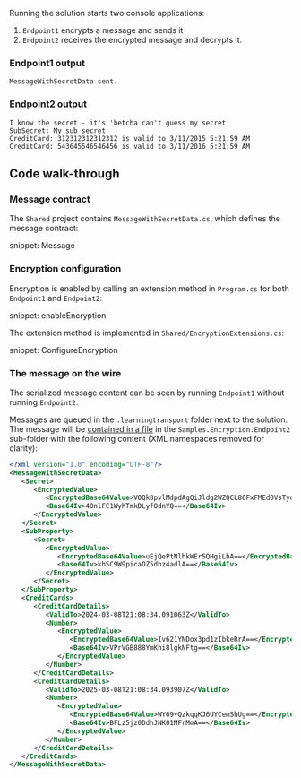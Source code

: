 Running the solution starts two console applications:

1. `Endpoint1` encrypts a message and sends it
1. `Endpoint2` receives the encrypted message and decrypts it.


### Endpoint1 output

```
MessageWithSecretData sent.
```


### Endpoint2 output

```
I know the secret - it's 'betcha can't guess my secret'
SubSecret: My sub secret
CreditCard: 312312312312312 is valid to 3/11/2015 5:21:59 AM
CreditCard: 543645546546456 is valid to 3/11/2016 5:21:59 AM
```


## Code walk-through


### Message contract

The `Shared` project contains `MessageWithSecretData.cs`, which defines the message contract:

snippet: Message


### Encryption configuration

Encryption is enabled by calling an extension method in `Program.cs` for both `Endpoint1` and `Endpoint2`:

snippet: enableEncryption

The extension method is implemented in `Shared/EncryptionExtensions.cs`:

snippet: ConfigureEncryption


### The message on the wire

The serialized message content can be seen by running `Endpoint1` without running `Endpoint2`.

Messages are queued in the `.learningtransport` folder next to the solution. The message will be [contained in a file](/transports/learning/viewing-messages.md) in the `Samples.Encryption.Endpoint2` sub-folder with the following content (XML namespaces removed for clarity):

```xml
<?xml version="1.0" encoding="UTF-8"?>
<MessageWithSecretData>
   <Secret>
      <EncryptedValue>
         <EncryptedBase64Value>VOQk8pvlMdpdAgQiJldg2WZQCL86FxFMEd0VsTydOSw=</EncryptedBase64Value>
         <Base64Iv>4OnlFC1WyhTmkDLyfOdnYQ==</Base64Iv>
      </EncryptedValue>
   </Secret>
   <SubProperty>
      <Secret>
         <EncryptedValue>
            <EncryptedBase64Value>uEjQePtNlhkWEr5QHgiLbA==</EncryptedBase64Value>
            <Base64Iv>kh5C9W9picaOZ5dhz4adlA==</Base64Iv>
         </EncryptedValue>
      </Secret>
   </SubProperty>
   <CreditCards>
      <CreditCardDetails>
         <ValidTo>2024-03-08T21:08:34.091063Z</ValidTo>
         <Number>
            <EncryptedValue>
               <EncryptedBase64Value>Iv621YNDox3pd1zIbkeRrA==</EncryptedBase64Value>
               <Base64Iv>VPrVGB888YmKhi8lgkNFtg==</Base64Iv>
            </EncryptedValue>
         </Number>
      </CreditCardDetails>
      <CreditCardDetails>
         <ValidTo>2025-03-08T21:08:34.093907Z</ValidTo>
         <Number>
            <EncryptedValue>
               <EncryptedBase64Value>WY69+QzkqqKJ6UYCemShUg==</EncryptedBase64Value>
               <Base64Iv>BFLz5jz0DdhJNK01MFrMmA==</Base64Iv>
            </EncryptedValue>
         </Number>
      </CreditCardDetails>
   </CreditCards>
</MessageWithSecretData>
```
